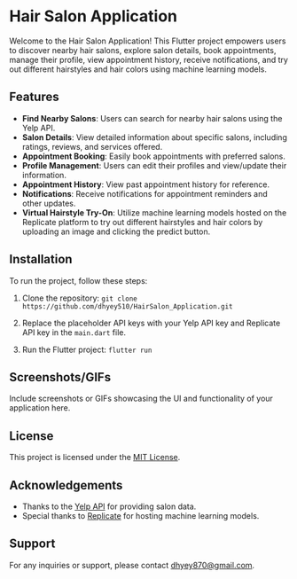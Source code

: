 # Hair Salon Application

Welcome to the Hair Salon Application! This Flutter project empowers users to discover nearby hair salons, explore salon details, book appointments, manage their profile, view appointment history, receive notifications, and try out different hairstyles and hair colors using machine learning models.

## Features

- **Find Nearby Salons**: Users can search for nearby hair salons using the Yelp API.
- **Salon Details**: View detailed information about specific salons, including ratings, reviews, and services offered.
- **Appointment Booking**: Easily book appointments with preferred salons.
- **Profile Management**: Users can edit their profiles and view/update their information.
- **Appointment History**: View past appointment history for reference.
- **Notifications**: Receive notifications for appointment reminders and other updates.
- **Virtual Hairstyle Try-On**: Utilize machine learning models hosted on the Replicate platform to try out different hairstyles and hair colors by uploading an image and clicking the predict button.

## Installation

To run the project, follow these steps:

1. Clone the repository:
`git clone https://github.com/dhyey510/HairSalon_Application.git`

2. Replace the placeholder API keys with your Yelp API key and Replicate API key in the `main.dart` file.

3. Run the Flutter project:
`flutter run`


## Screenshots/GIFs

Include screenshots or GIFs showcasing the UI and functionality of your application here.

## License

This project is licensed under the [MIT License](LICENSE).

## Acknowledgements

- Thanks to the [Yelp API](https://www.yelp.com/developers) for providing salon data.
- Special thanks to [Replicate](https://replicate.ai/) for hosting machine learning models.

## Support

For any inquiries or support, please contact [dhyey870@gmail.com](mailto:dhyey870@gmail.com).
